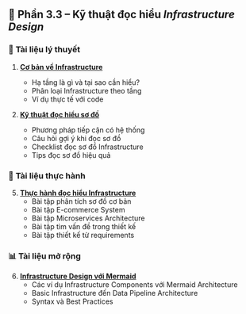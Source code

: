 ## 📘 Phần 3.3 – Kỹ thuật đọc hiểu *Infrastructure Design*

### 📖 **Tài liệu lý thuyết**

1. **[Cơ bản về Infrastructure](./co-ban-ve-infrastructure.md)**
   - Hạ tầng là gì và tại sao cần hiểu?
   - Phân loại Infrastructure theo tầng
   - Ví dụ thực tế với code

2. **[Kỹ thuật đọc hiểu sơ đồ](./ky-thuat-doc-hieu-so-do.md)**
   - Phương pháp tiếp cận có hệ thống
   - Câu hỏi gợi ý khi đọc sơ đồ
   - Checklist đọc sơ đồ Infrastructure
   - Tips đọc sơ đồ hiệu quả

### 🧪 **Tài liệu thực hành**

5. **[Thực hành đọc hiểu Infrastructure](./thuc-hanh-doc-hieu-infrastructure.md)**
   - Bài tập phân tích sơ đồ cơ bản
   - Bài tập E-commerce System
   - Bài tập Microservices Architecture
   - Bài tập tìm vấn đề trong thiết kế
   - Bài tập thiết kế từ requirements

### 📊 **Tài liệu mở rộng**

6. **[Infrastructure Design với Mermaid](./infrastructure-design.md)**
   - Các ví dụ Infrastructure Components với Mermaid Architecture
   - Basic Infrastructure đến Data Pipeline Architecture
   - Syntax và Best Practices
